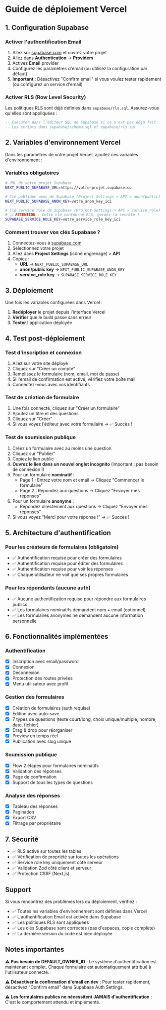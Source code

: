 # Guide de déploiement Vercel

## 1. Configuration Supabase

### Activer l'authentification Email

1. Allez sur [supabase.com](https://supabase.com) et ouvrez votre projet
2. Allez dans **Authentication** → **Providers**
3. Activez **Email** provider
4. Configurez les paramètres d'email (ou utilisez la configuration par défaut)
5. **Important** : Désactivez "Confirm email" si vous voulez tester rapidement (ou configurez un service d'email)

### Activer RLS (Row Level Security)

Les politiques RLS sont déjà définies dans `supabase/rls.sql`. Assurez-vous qu'elles sont appliquées :

```sql
-- Exécuter dans l'éditeur SQL de Supabase si ce n'est pas déjà fait
-- Les scripts dans supabase/schema.sql et supabase/rls.sql
```

## 2. Variables d'environnement Vercel

Dans les paramètres de votre projet Vercel, ajoutez ces variables d'environnement :

### Variables obligatoires

```bash
# URL de votre projet Supabase
NEXT_PUBLIC_SUPABASE_URL=https://votre-projet.supabase.co

# Clé publique anon de Supabase (Project Settings > API > anon/public)
NEXT_PUBLIC_SUPABASE_ANON_KEY=votre_anon_key_ici

# Clé service role de Supabase (Project Settings > API > service_role)
# ⚠️ ATTENTION : Cette clé contourne RLS, gardez-la secrète !
SUPABASE_SERVICE_ROLE_KEY=votre_service_role_key_ici
```

### Comment trouver vos clés Supabase ?

1. Connectez-vous à [supabase.com](https://supabase.com)
2. Sélectionnez votre projet
3. Allez dans **Project Settings** (icône engrenage) > **API**
4. Copiez :
   - **URL** → `NEXT_PUBLIC_SUPABASE_URL`
   - **anon/public key** → `NEXT_PUBLIC_SUPABASE_ANON_KEY`
   - **service_role key** → `SUPABASE_SERVICE_ROLE_KEY`

## 3. Déploiement

Une fois les variables configurées dans Vercel :

1. **Redéployer** le projet depuis l'interface Vercel
2. **Vérifier** que le build passe sans erreur
3. **Tester** l'application déployée

## 4. Test post-déploiement

### Test d'inscription et connexion

1. Allez sur votre site déployé
2. Cliquez sur "Créer un compte"
3. Remplissez le formulaire (nom, email, mot de passe)
4. Si l'email de confirmation est activé, vérifiez votre boîte mail
5. Connectez-vous avec vos identifiants

### Test de création de formulaire

1. Une fois connecté, cliquez sur "Créer un formulaire"
2. Ajoutez un titre et des questions
3. Cliquez sur "Créer"
4. Si vous voyez l'éditeur avec votre formulaire → ✅ Succès !

### Test de soumission publique

1. Créez un formulaire avec au moins une question
2. Cliquez sur "Publier"
3. Copiez le lien public
4. **Ouvrez le lien dans un nouvel onglet incognito** (important : pas besoin de connexion !)
5. Pour un formulaire **nominatif** :
   - Page 1 : Entrez votre nom et email → Cliquez "Commencer le formulaire"
   - Page 2 : Répondez aux questions → Cliquez "Envoyer mes réponses"
6. Pour un formulaire **anonyme** :
   - Répondez directement aux questions → Cliquez "Envoyer mes réponses"
7. Si vous voyez "Merci pour votre réponse !" → ✅ Succès !

## 5. Architecture d'authentification

### Pour les créateurs de formulaires (obligatoire)

- ✅ Authentification requise pour créer des formulaires
- ✅ Authentification requise pour éditer des formulaires
- ✅ Authentification requise pour voir les réponses
- ✅ Chaque utilisateur ne voit que ses propres formulaires

### Pour les répondants (aucune auth)

- ✅ Aucune authentification requise pour répondre aux formulaires publics
- ✅ Les formulaires nominatifs demandent nom + email (optionnel)
- ✅ Les formulaires anonymes ne demandent aucune information personnelle

## 6. Fonctionnalités implémentées

### Authentification
- [x] Inscription avec email/password
- [x] Connexion
- [x] Déconnexion
- [x] Protection des routes privées
- [x] Menu utilisateur avec profil

### Gestion des formulaires
- [x] Création de formulaires (auth requise)
- [x] Édition avec auto-save
- [x] 7 types de questions (texte court/long, choix unique/multiple, nombre, date, fichier)
- [x] Drag & drop pour réorganiser
- [x] Preview en temps réel
- [x] Publication avec slug unique

### Soumission publique
- [x] Flow 2 étapes pour formulaires nominatifs
- [x] Validation des réponses
- [x] Page de confirmation
- [x] Support de tous les types de questions

### Analyse des réponses
- [x] Tableau des réponses
- [x] Pagination
- [x] Export CSV
- [x] Filtrage par propriétaire

## 7. Sécurité

- ✅ RLS activé sur toutes les tables
- ✅ Vérification de propriété sur toutes les opérations
- ✅ Service role key uniquement côté serveur
- ✅ Validation Zod côté client et serveur
- ✅ Protection CSRF (Next.js)

## Support

Si vous rencontrez des problèmes lors du déploiement, vérifiez :

- ✅ Toutes les variables d'environnement sont définies dans Vercel
- ✅ L'authentification Email est activée dans Supabase
- ✅ Les politiques RLS sont appliquées
- ✅ Les clés Supabase sont correctes (pas d'espaces, copie complète)
- ✅ La dernière version du code est bien déployée

## Notes importantes

⚠️ **Pas besoin de DEFAULT_OWNER_ID** : Le système d'authentification est maintenant complet. Chaque formulaire est automatiquement attribué à l'utilisateur connecté.

⚠️ **Désactiver la confirmation d'email en dev** : Pour tester rapidement, désactivez "Confirm email" dans Supabase Auth Settings.

⚠️ **Les formulaires publics ne nécessitent JAMAIS d'authentification** : C'est le comportement attendu et implémenté.
